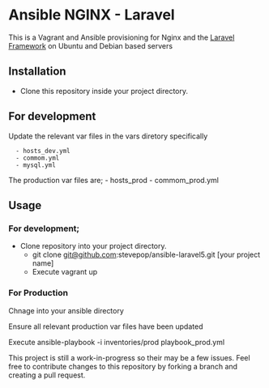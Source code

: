 # Ansible NGINX - Laravel
This is a Vagrant and Ansible provisioning for Nginx and the [Laravel
Framework](http://laravel.com) on Ubuntu and Debian based servers

## Installation
- Clone this repository inside your project directory.

## For development

  Update the relevant var files in the vars diretory specifically
  
      - hosts_dev.yml
      - commom.yml
      - mysql.yml
      
The production var files are;
      - hosts_prod
      - commom_prod.yml


## Usage

### For development;
- Clone repository into your project directory.
  - git clone git@github.com:stevepop/ansible-laravel5.git [your project name]
  - Execute vagrant up

### For Production
Chnage into your ansible directory

Ensure all relevant production var files have been updated

Execute ansible-playbook -i inventories/prod playbook_prod.yml

This project is still a work-in-progress so their may be a few issues. 
Feel free to contribute changes to this repository by forking a branch and creating a pull request.


